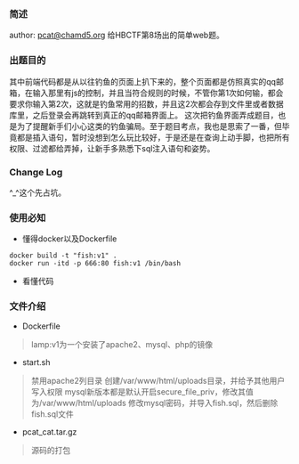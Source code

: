 ### 简述
author: pcat@chamd5.org
给HBCTF第8场出的简单web题。

### 出题目的
其中前端代码都是从以往钓鱼的页面上扒下来的，整个页面都是仿照真实的qq邮箱，在输入那里有js的控制，并且当符合规则的时候，不管你第1次如何输，都会要求你输入第2次，这就是钓鱼常用的招数，并且这2次都会存到文件里或者数据库里，之后登录会再跳转到真正的qq邮箱界面上。
这次把钓鱼界面弄成题目，也是为了提醒新手们小心这类的钓鱼骗局。至于题目考点，我也是思索了一番，但毕竟都是插入语句，暂时没想到怎么玩比较好，于是还是在查询上动手脚，也把所有权限、过滤都给弄掉，让新手多熟悉下sql注入语句和姿势。

### Change Log
^_^这个先占坑。

### 使用必知
+ 懂得docker以及Dockerfile
```
docker build -t "fish:v1" .
docker run -itd -p 666:80 fish:v1 /bin/bash
```
+ 看懂代码

### 文件介绍
* Dockerfile
> lamp:v1为一个安装了apache2、mysql、php的镜像

* start.sh
> 禁用apache2列目录
> 创建/var/www/html/uploads目录，并给予其他用户写入权限
> mysql新版本都是默认开启secure_file_priv，修改其值为/var/www/html/uploads
> 修改mysql密码，并导入fish.sql，然后删除fish.sql文件

* pcat_cat.tar.gz
> 源码的打包
